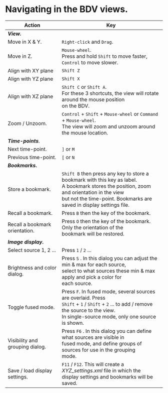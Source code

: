 # Navigating in the BDV views. 

| **Action**                      | **Key**  |
|---------------------------------|---------------|
| **_View._**                        ||
| Move in X & Y.                  | `Right-click` and `Drag`.    |
| Move in Z.                      | `Mouse-wheel`. <br>Press and hold `Shift` to move faster, `Control` to move slower. |
| Align with XY plane | `Shift Z` |
| Align with YZ plane | `Shift X` |
| Align with XZ plane | `Shift C` or `Shift A`. <br>For these 3 shortcuts, the view will rotate around the mouse position  <br>on the BDV. |
| Zoom / Unzoom.                  | `Control` + `Shift` + `Mouse-wheel` or `Command` + `Mouse-wheel`. <br>The view will zoom and unzoom around the mouse location. |
| **_Time-points_**.              |                    |
| Next time-point.                | `]` or `M`         |
| Previous time-point.            | `[` or `N`         |
| **_Bookmarks_.**                |                    |
| Store a bookmark.               | `Shift B` then press any key to store a bookmark with this key as label. <br>A bookmark stores the position, zoom and orientation in the view <br>but not the time-point. Bookmarks are saved in display settings file. |
| Recall a bookmark.              | Press `B` then the key of the bookmark. |
| Recall a bookmark orientation.  | Press `O` then the key of the bookmark. Only the orientation of the <br>bookmark will be restored. |
| **_Image display_.**            |                         |
| Select source 1, 2 ...          | Press `1` / `2` ...     |
| Brightness and color dialog.    | Press `S` . In this dialog you can adjust the min & max for each source,  <br>select to what sources these min & max apply and pick a color for  <br>each source. |
| Toggle fused mode.              | Press `F`. In fused mode, several sources are overlaid. Press <br> `Shift` + `1` / `Shift` + `2` ... to add / remove the source to the view. <br/>In single-source mode, only one source is shown.          |
| Visibility and grouping dialog. | Press `F6` . In this dialog you can define what sources are visible in <br/>fused mode, and define groups of sources for use in the grouping <br/>mode.         |
| Save / load display settings.   | `F11` / `F12`. This will create a _XYZ_settings.xml_ file in which the <br/>display settings and bookmarks will be saved.                                               |
